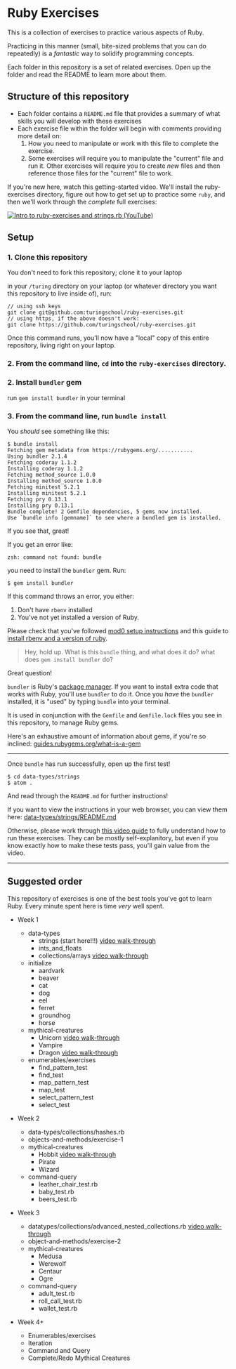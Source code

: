 # Ruby Exercises

This is a collection of exercises to practice various aspects of Ruby.

Practicing in this manner (small, bite-sized problems that you can do repeatedly) is a _fantastic_ way to solidify programming concepts.

Each folder in this repository is a set of related exercises. Open up the folder and read the README to learn more about them.

## Structure of this repository
- Each folder contains a `README.md` file that provides a summary of what skills you will develop with these exercises
- Each exercise file within the folder will begin with comments providing more detail on:
  1. How you need to manipulate or work with this file to complete the exercise.
  2. Some exercises will require you to manipulate the "current" file and run it. Other exercises will require you to create _new_ files and then reference those files for the "current" file to work.

If you're new here, watch this getting-started video. We'll install the ruby-exercises directory, figure out how to get set up to practice some `ruby`, and then we'll work through the _complete_ full exercises:

[![Intro to ruby-exercises and strings.rb (YouTube)](/images/embedded-video-screenshot-getting-started.jpg)](https://youtu.be/aeAkLxr5diE)

## Setup

### 1. Clone this repository

You don't need to fork this repository; clone it to your laptop

in your `/turing` directory on your laptop (or whatever directory you want this repository to live inside of), run:

```
// using ssh keys
git clone git@github.com:turingschool/ruby-exercises.git
// using https, if the above doesn't work:
git clone https://github.com/turingschool/ruby-exercises.git
```  

Once this command runs, you'll now have a "local" copy of this entire repository, living right on your laptop.

### 2. From the command line, `cd` into the `ruby-exercises` directory.

### 2. Install `bundler` gem

run `gem install bundler` in your terminal

### 3. From the command line, run `bundle install`

You _should_ see something like this:

```
$ bundle install
Fetching gem metadata from https://rubygems.org/...........
Using bundler 2.1.4
Fetching coderay 1.1.2
Installing coderay 1.1.2
Fetching method_source 1.0.0
Installing method_source 1.0.0
Fetching minitest 5.2.1
Installing minitest 5.2.1
Fetching pry 0.13.1
Installing pry 0.13.1
Bundle complete! 2 Gemfile dependencies, 5 gems now installed.
Use `bundle info [gemname]` to see where a bundled gem is installed.
```
If you see that, great!

If you get an error like:

```
zsh: command not found: bundle
```

you need to install the `bundler` gem. Run:

```
$ gem install bundler
```

If this command throws an error, you either:
  1. Don't have `rbenv` installed
  2. You've not yet installed a version of Ruby.

Please check that you've followed [mod0 setup instructions](http://mod0.turing.io/setup-instructions) and this guide to [install rbenv and a version of ruby](https://github.com/turingschool-examples/backend_module_0_capstone#environment).

> Hey, hold up. What is this `bundle` thing, and what does it do? what does `gem install bundler` do?

Great question!

`bundler` is Ruby's [package manager](https://bundler.io/). If you want to install extra code that works with Ruby, you'll use `bundler` to do it. Once you _have_ the `bundler` installed, it is "used" by typing `bundle` into your terminal.

It is used in conjunction with the `Gemfile` and `Gemfile.lock` files you see in this repository, to manage Ruby gems.

Here's an exhaustive amount of information about gems, if you're so inclined: [guides.rubygems.org/what-is-a-gem](https://guides.rubygems.org/what-is-a-gem/)

-------------------

Once `bundle` has run successfully, open up the first test!

```
$ cd data-types/strings
$ atom .
```

And read through the `README.md` for further instructions!

If you want to view the instructions in your web browser, you can view them here: [data-types/strings/README.md](https://github.com/turingschool/ruby-exercises/tree/main/data-types/strings)

Otherwise, please work through [this video guide](https://youtu.be/aeAkLxr5diE) to fully understand how to run these exercises. They can be mostly self-explanitory, but even if you know exactly how to make these tests pass, you'll gain value from the video.

----------------------------------

## Suggested order

This repository of exercises is one of the best tools you've got to learn Ruby. Every minute spent here is time _very_ well spent.

* Week 1
  * data-types
    * strings (start here!!!) [video walk-through](https://youtu.be/aeAkLxr5diE)
    * ints_and_floats
    * collections/arrays [video walk-through](https://youtu.be/RUnd1Uu0AyE)
  * initialize
    * aardvark
    * beaver
    * cat
    * dog
    * eel
    * ferret
    * groundhog
    * horse
  * mythical-creatures
    * Unicorn [video walk-through](https://youtu.be/mocwGsu41yw)
    * Vampire
    * Dragon [video walk-through](https://youtu.be/NIPerY-xuCk)
  * enumerables/exercises
    * find_pattern_test
    * find_test
    * map_pattern_test
    * map_test
    * select_pattern_test
    * select_test

* Week 2
  * data-types/collections/hashes.rb
  * objects-and-methods/exercise-1
  * mythical-creatures
    * Hobbit [video walk-through](https://youtu.be/uYGS-DCNR-0)
    * Pirate
    * Wizard
  * command-query
    * leather_chair_test.rb
    * baby_test.rb
    * beers_test.rb

* Week 3
  * datatypes/collections/advanced_nested_collections.rb [video walk-through](https://youtu.be/9AaElA4elDU)
  * object-and-methods/exercise-2
  * mythical-creatures
    * Medusa
    * Werewolf
    * Centaur
    * Ogre
  * command-query
    * adult_test.rb
    * roll_call_test.rb
    * wallet_test.rb

* Week 4+
	* Enumerables/exercises
	* Iteration
	* Command and Query
	* Complete/Redo Mythical Creatures
